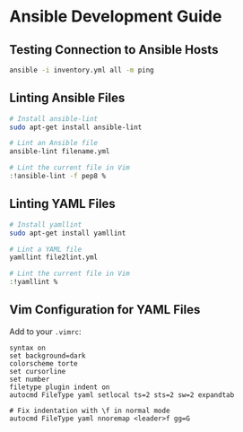 # Ansible Development Guide

## Testing Connection to Ansible Hosts
```bash
ansible -i inventory.yml all -m ping
```

## Linting Ansible Files
```bash
# Install ansible-lint
sudo apt-get install ansible-lint

# Lint an Ansible file
ansible-lint filename.yml

# Lint the current file in Vim
:!ansible-lint -f pep8 %
```

## Linting YAML Files
```bash
# Install yamllint
sudo apt-get install yamllint

# Lint a YAML file
yamllint file2lint.yml

# Lint the current file in Vim
:!yamllint %
```

## Vim Configuration for YAML Files
Add to your `.vimrc`:
```vim
syntax on
set background=dark
colorscheme torte
set cursorline
set number
filetype plugin indent on
autocmd FileType yaml setlocal ts=2 sts=2 sw=2 expandtab

# Fix indentation with \f in normal mode
autocmd FileType yaml nnoremap <leader>f gg=G
```


